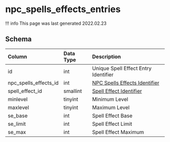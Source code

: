 # npc_spells_effects_entries

!!! info
	This page was last generated 2022.02.23

## Schema

| Column | Data Type | Description |
| :--- | :--- | :--- |
| id | int | Unique Spell Effect Entry Identifier |
| npc_spells_effects_id | int | [NPC Spells Effects Identifier](npc_spells_effects.md) |
| spell_effect_id | smallint | [Spell Effect Identifier](../../../../server/spells/spell-effect-ids) |
| minlevel | tinyint | Minimum Level |
| maxlevel | tinyint | Maximum Level |
| se_base | int | Spell Effect Base |
| se_limit | int | Spell Effect Limit |
| se_max | int | Spell Effect Maximum |

